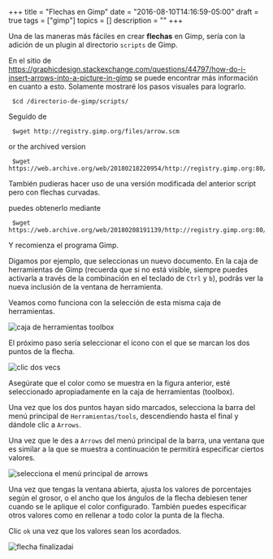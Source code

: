 +++
title = "Flechas en Gimp"
date = "2016-08-10T14:16:59-05:00"
draft = true
tags = ["gimp"]
topics = []
description = ""
+++

<p>Una de las maneras más fáciles en crear <strong>flechas</strong> en Gimp, sería con la adición de un plugin al directorio <code>scripts</code> de Gimp.</p>

<p>En el sitio de <a href="https://graphicdesign.stackexchange.com/questions/44797/how-do-i-insert-arrows-into-a-picture-in-gimp">https://graphicdesign.stackexchange.com/questions/44797/how-do-i-insert-arrows-into-a-picture-in-gimp</a> se puede encontrar más información en cuanto a esto. Solamente mostraré los pasos visuales para lograrlo.</p>

<pre><code> $cd /directorio-de-gimp/scripts/
</code></pre>

<p>Seguido de</p>

<pre><code> $wget http://registry.gimp.org/files/arrow.scm
</code></pre>

<p>or the archived version </p> 
<pre><code> $wget https://web.archive.org/web/20180218220954/http://registry.gimp.org:80/node/20269 </code></pre>

<p>También pudieras hacer uso de una versión modificada del anterior script pero con flechas curvadas.</p>

<p>puedes obtenerlo mediante</p>

<pre><code> $wget https://web.archive.org/web/20180208191139/http://registry.gimp.org:80/node/28566</code></pre>

<p>Y recomienza el programa Gimp.</p>

<p>Digamos por ejemplo, que seleccionas un nuevo documento. En la caja de herramientas de Gimp (recuerda que si no está visible, siempre puedes activarla a través de la combinación en el teclado de <code>Ctrl</code> y <code>b</code>), podrás ver la nueva inclusión de la ventana de herramienta.</p>

<p>Veamos como funciona con la selección de esta misma caja de herramientas.</p>

<p><img src="/images/selecciona-toolbox.png" alt="caja de herramientas toolbox"></p>

<p>El próximo paso sería seleccionar el icono con el que se marcan los dos puntos de la flecha.</p>

<p><img src="/images/click-twice.png" alt="clic dos vecs"></p>

<p>Asegúrate que el color como se muestra en la figura anterior, esté seleccionado apropiadamente en la caja de herramientas (toolbox).</p>

<p>Una vez que los dos puntos hayan sido marcados, selecciona la barra del menú principal de <code>Herramientas/tools</code>, descendiendo hasta el final y dándole clic a <code>Arrows</code>.</p>

<p>Una vez que le des a <code>Arrows</code> del menú principal de la barra, una ventana que es similar a la que se muestra a continuación te permitirá especificar ciertos valores.</p>

<p><img src="/images/select-tools-arrow.png" alt="selecciona el menú principal de arrows"></p>

<p>Una vez que tengas la ventana abierta, ajusta los valores de porcentajes según el grosor, o el ancho que los ángulos de la flecha debiesen tener cuando se le aplique el color configurado. También puedes especificar otros valores como en rellenar a todo color la punta de la flecha.</p>

<p>Clic <code>ok</code> una vez que los valores sean los acordados.</p>

<p><img src="/images/arrow-done.png" alt="flecha finalizadai"></p>

